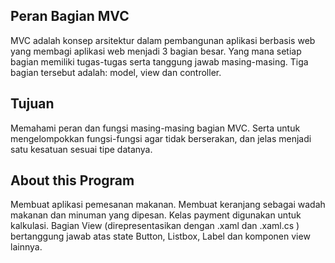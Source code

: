 ## Peran Bagian MVC
MVC adalah konsep arsitektur dalam pembangunan aplikasi berbasis web yang membagi aplikasi web menjadi 3 bagian besar. Yang mana setiap bagian memiliki tugas-tugas serta tanggung jawab masing-masing. Tiga bagian tersebut adalah: model, view dan controller.

## Tujuan
Memahami peran dan fungsi masing-masing bagian MVC. Serta untuk mengelompokkan fungsi-fungsi agar tidak berserakan, dan jelas menjadi satu kesatuan sesuai tipe datanya.

## About this Program
Membuat aplikasi pemesanan makanan.
Membuat keranjang sebagai wadah makanan dan minuman yang dipesan.
Kelas payment digunakan untuk kalkulasi.
Bagian View (direpresentasikan dengan .xaml dan .xaml.cs ) bertanggung jawab atas state Button, Listbox, Label dan komponen view lainnya.
